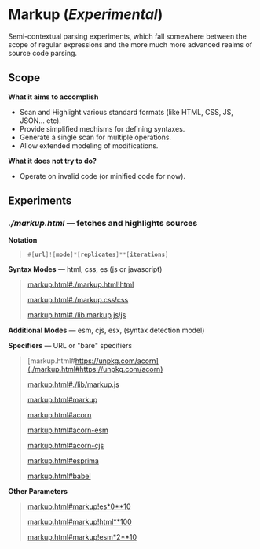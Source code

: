 # Markup (_Experimental_)

Semi-contextual parsing experiments, which fall somewhere between the scope of regular expressions and the more much more advanced realms of source code parsing.

## Scope

**What it aims to accomplish**

- Scan and Highlight various standard formats (like HTML, CSS, JS, JSON... etc).
- Provide simplified mechisms for defining syntaxes.
- Generate a single scan for multiple operations.
- Allow extended modeling of modifications.

**What it does not try to do?**

- Operate on invalid code (or minified code for now).

## Experiments

### _./markup.html_ — fetches and highlights sources

**Notation**

> <code>#[<b>url</b>]![<b>mode</b>]*[<b>replicates</b>]**[<b>iterations</b>]</code>

**Syntax Modes** — html, css, es (js or javascript)

> [markup.html#./markup.html!html](./markup.html#./markup.html!html)
>
> [markup.html#./markup.css!css](./markup.html#./markup.css!css)
>
> [markup.html#./lib.markup.js!js](./markup.html#./lib.markup.js!js)

**Additional Modes** — esm, cjs, esx, (syntax detection model)

**Specifiers** — URL or "bare" specifiers

> [markup.html#https://unpkg.com/acorn](./markup.html#https://unpkg.com/acorn)
>
> [markup.html#./lib/markup.js](./markup.html#./lib/markup.js)
>
> [markup.html#markup](./markup.html#markup)
>
> [markup.html#acorn](./markup.html#acorn)
>
> [markup.html#acorn-esm](./markup.html#acorn-esm)
>
> [markup.html#acorn-cjs](./markup.html#acorn-cjs)
>
> [markup.html#esprima](./markup.html#esprima)
>
> [markup.html#babel](./markup.html#markup)

**Other Parameters**
>
> [markup.html#markup!es&#42;0&#42;&#42;10](./markup.html#markup!es*0**10)
>
> [markup.html#markup!html&#42;&#42;100](./markup.html#markup!html**100)
>
> [markup.html#markup!esm&#42;2&#42;&#42;10](./markup.html#markup!esm*2**10)


<!--

## Ideas

Markup can be broken down into two main concepts, sequences and groupings.

### Sequences and Groups

Sequences are meaningful symbols in the right context. Groupings provide
the context from which sequences can be infered.

In turn, sequences that become meaningful will continue to affect the meaning of the ones that follow, leading to other sequences indicating the end of their the current grouping or ones before that indicating the start of nested groupings, or ones that are not expected at all, the meaning of which shall still be somehow assumed.

> **Example**: A JavaScript source inhrently starts with that context, the curly
> braces sequence in that context determines the grouping nature to follow,
> the grouping in turn determines the context… and so on.

Precedence and relevance can affect the significance of certain sequences
in different contexts. Yet, the bulk of sequences used in most popular
languages can in fact be ecompassed in simple efficient expressions.

Grouping on the other hand is where modeling often gets tricky and results
in hard to reason about structures that often lead to inefficiencies.


https://cdnjs.com/libraries/babel-core
  https://cdnjs.cloudflare.com/ajax/libs/babel-core/6.1.19/browser.js
  https://cdnjs.cloudflare.com/ajax/libs/babel-core/6.1.19/browser.min.js

https://cdnjs.com/libraries/popper.js
  https://cdnjs.cloudflare.com/ajax/libs/popper.js/1.14.4/esm/popper.js

https://cdnjs.com/libraries/xregexp
  https://cdnjs.cloudflare.com/ajax/libs/xregexp/3.2.0/xregexp-all.js
  https://cdnjs.cloudflare.com/ajax/libs/xregexp/3.2.0/xregexp-all.min.js

Stupid
  https://raw.githubusercontent.com/lappang-cheung/pholio/master/lib/api/routes/profile.js!javascript
-->
